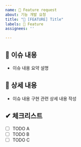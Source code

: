 ```yaml
---
name: 🐣 Feature request
about: 기능 개발 요청
title: "🐣 [FEATURE] Title"
labels: 🐣 Feature
assignees: ''

---
```


## 📄 이슈 내용
- 이슈 내용 요약 설명

## 📝 상세 내용
- 이슈 내용 구현 관련 상세 내용 작성

## ✔ 체크리스트
- [ ] TODO A
- [ ] TODO B
- [ ] TODO C

